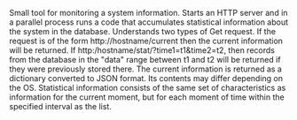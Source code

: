 Small tool for monitoring a system information. Starts an HTTP server and in a parallel process runs a code
that accumulates statistical information about the system in the database.
Understands two types of Get request. If the request is of the form
http://hostname/current then the current information will be returned.
If http:/hostname/stat/?time1=t1&time2=t2, then records from the database
in the "data" range between t1 and t2 will be returned if they were
previously stored there.
The current information is returned as a dictionary converted to JSON format.
Its contents may differ depending on the OS. Statistical information consists
of the same set of characteristics as information for the current moment, but
for each moment of time within the specified interval as the list.

